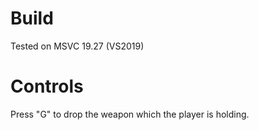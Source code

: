 # Build
Tested on MSVC 19.27 (VS2019)

# Controls
Press "G" to drop the weapon which the player is holding.
